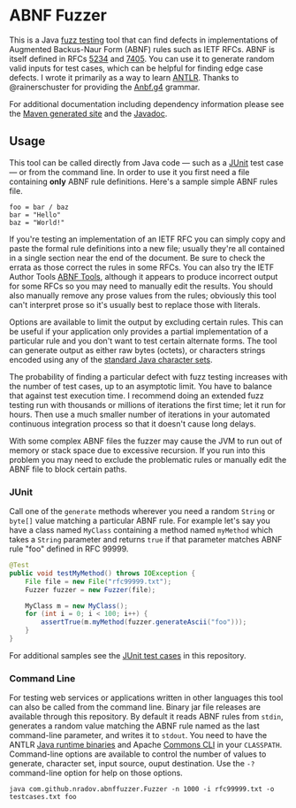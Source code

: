 # ABNF Fuzzer
This is a Java [fuzz testing](https://en.wikipedia.org/wiki/Fuzz_testing) tool that can find defects in implementations of Augmented Backus-Naur Form (ABNF) rules such as IETF RFCs. ABNF is itself defined in RFCs [5234](https://tools.ietf.org/html/rfc5234) and [7405](https://tools.ietf.org/html/rfc7405). You can use it to generate random valid inputs for test cases, which can be helpful for finding edge case defects. I wrote it primarily as a way to learn [ANTLR](https://www.antlr.org/). Thanks to @rainerschuster for providing the [Anbf.g4](https://github.com/antlr/grammars-v4/blob/master/abnf/Abnf.g4) grammar.

For additional documentation including dependency information please see the [Maven generated site](https://nradov.github.io/abnffuzzer/site-plugin/) and the [Javadoc](https://nradov.github.io/abnffuzzer/site-plugin/apidocs/index.html).

## Usage
This tool can be called directly from Java code — such as a [JUnit](https://junit.org/) test case — or from the command line. In order to use it you first need a file containing **only** ABNF rule definitions. Here's a sample simple ABNF rules file.

```abnf
foo = bar / baz
bar = "Hello"
baz = "World!"
```

If you're testing an implementation of an IETF RFC you can simply copy and paste the formal rule definitions into a new file; usually they're all contained in a single section near the end of the document. Be sure to check the errata as those correct the rules in some RFCs. You can also try the IETF Author Tools [ABNF Tools](https://author-tools.ietf.org/abnf), although it appears to produce incorrect output for some RFCs so you may need to manually edit the results. You should also manually remove any prose values from the rules; obviously this tool can't interpret prose so it's usually best to replace those with literals.

Options are available to limit the output by excluding certain rules. This can be useful if your application only provides a partial implementation of a particular rule and you don't want to test certain alternate forms. The tool can generate output as either raw bytes (octets), or characters strings encoded using any of the [standard Java character sets](https://docs.oracle.com/en/java/javase/21/docs/api/java.base/java/nio/charset/StandardCharsets.html).

The probability of finding a particular defect with fuzz testing increases with the number of test cases, up to an asymptotic limit. You have to balance that against test execution time. I recommend doing an extended fuzz testing run with thousands or millions of iterations the first time; let it run for hours. Then use a much smaller number of iterations in your automated continuous integration process so that it doesn't cause long delays.

With some complex ABNF files the fuzzer may cause the JVM to run out of memory or stack space due to excessive recursion. If you run into this problem you may need to exclude the problematic rules or manually edit the ABNF file to block certain paths.

### JUnit
Call one of the `generate` methods wherever you need a random `String` or `byte[]` value matching a particular ABNF rule. For example let's say you have a class named `MyClass` containing a method named `myMethod` which takes a `String` parameter and returns `true` if that parameter matches ABNF rule "foo" defined in RFC 99999. 

```java
@Test
public void testMyMethod() throws IOException {
    File file = new File("rfc99999.txt");
    Fuzzer fuzzer = new Fuzzer(file);

    MyClass m = new MyClass();
    for (int i = 0; i < 100; i++) {
        assertTrue(m.myMethod(fuzzer.generateAscii("foo")));
    }
}
```

For additional samples see the [JUnit test cases](./src/test/java/com/github/nradov/abnffuzzer) in this repository.

### Command Line
For testing web services or applications written in other languages this tool can also be called from the command line. Binary jar file releases are available through this repository. By default it reads ABNF rules from `stdin`, generates a random value matching the ABNF rule named as the last command-line parameter, and writes it to `stdout`. You need to have the ANTLR [Java runtime binaries](https://www.antlr.org/download.html) and Apache [Commons CLI](https://commons.apache.org/proper/commons-cli/) in your `CLASSPATH`. Command-line options are available to control the number of values to generate, character set, input source, ouput destination. Use the `-?` command-line option for help on those options.

```
java com.github.nradov.abnffuzzer.Fuzzer -n 1000 -i rfc99999.txt -o testcases.txt foo
```
